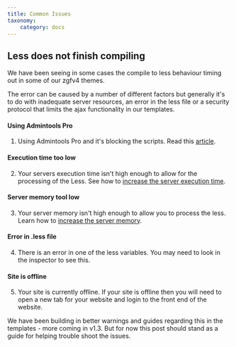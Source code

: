 ```yaml
---
title: Common Issues
taxonomy:
    category: docs
---
```


## Less does not finish compiling 

We have been seeing in some cases the compile to less behaviour timing out in some of our zgfv4 themes.

The error can be caused by a number of different factors but generally it's to do with inadequate server resources, an error in the less file or a security protocol that limits the ajax functionality in our templates.


#### Using Admintools Pro

1. Using Admintools Pro and it's blocking the scripts. Read this <a href="http://localhost:8888/zgf4-docs/overview/Using-admintools-pro">article</a>.

#### Execution time too low
2. Your servers execution time isn't high enough to allow for the processing of the Less. See how to <a href="http://stackoverflow.com/questions/16171132/how-to-increase-maximum-execution-time-in-php">increase the server execution time</a>.

#### Server memory tool low
3. Your server memory isn't high enough to allow you to process the less. Learn how to <a href="http://docs.joomlabamboo.com/getting-started/how-to-check-php-memory-limit-for-joomla-3">increase the server memory</a>.

#### Error in .less file
4. There is an error in one of the less variables. You may need to look in the inspector to see this.


#### Site is offline
5. Your site is currently offline. If your site is offline then you will need to open a new tab for your website and login to the front end of the website.


We have been building in better warnings and guides regarding this in the templates - more coming in v1.3. But for now this post should stand as a guide for helping trouble shoot the issues.
